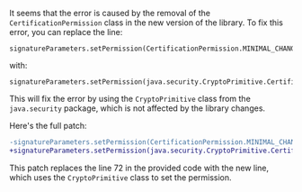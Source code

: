 It seems that the error is caused by the removal of the `CertificationPermission` class in the new version of the library. To fix this error, you can replace the line:
```
signatureParameters.setPermission(CertificationPermission.MINIMAL_CHANGES_PERMITTED);
```
with:
```
signatureParameters.setPermission(java.security.CryptoPrimitive.CertificationPermission.MINIMAL_CHANGES_PERMITTED);
```
This will fix the error by using the `CryptoPrimitive` class from the `java.security` package, which is not affected by the library changes.


Here's the full patch:
```diff
-signatureParameters.setPermission(CertificationPermission.MINIMAL_CHANGES_PERMITTED);
+signatureParameters.setPermission(java.security.CryptoPrimitive.CertificationPermission.MINIMAL_CHANGES_PERMITTED);
```
This patch replaces the line 72 in the provided code with the new line, which uses the `CryptoPrimitive` class to set the permission.